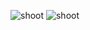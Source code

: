 ![shoot](C:\Users\laneg\OneDrive\Escritorio\GitHub\SpriteX.gif)
![shoot](C:\Users\laneg\OneDrive\Escritorio\GitHub\shot.gif)

